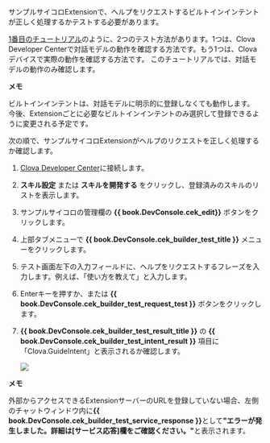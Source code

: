 ﻿サンプルサイコロExtensionで、ヘルプをリクエストするビルトインインテントが正しく処理するかテストする必要があります。

[1番目のチュートリアル](/Develop/Tutorials/Build_Simple_Extension.md)のように、2つのテスト方法があります。1つは、Clova Developer Centerで対話モデルの動作を確認する方法です。もう1つは、Clovaデバイスで実際の動作を確認する方法です。
このチュートリアルでは、対話モデルの動作のみ確認します。

<div class="note">
  <p><strong>メモ</strong></p>
  <p>ビルトインインテントは、対話モデルに明示的に登録しなくても動作します。
  今後、Extensionごとに必要なビルトインインテントのみ選択して登録できるように変更される予定です。</p>
</div>

次の順で、サンプルサイコロExtensionがヘルプのリクエストを正しく処理するか確認します。
1. <a href="{{ book.DeveloperConsoleURL }}" target="_blank">Clova Developer Center</a>に接続します。
2. **スキル設定** または **スキルを開発する** をクリックし、登録済みのスキルのリストを表示します。
3. サンプルサイコロの管理欄の **{{ book.DevConsole.cek_edit}}** ボタンをクリックします。
4. 上部タブメニューで **{{ book.DevConsole.cek_builder_test_title }}** メニューをクリックします。
5. テスト画面左下の入力フィールドに、ヘルプをリクエストするフレーズを入力します。例えば、「使い方を教えて」と入力します。
6. Enterキーを押すか、または **{{ book.DevConsole.cek_builder_test_request_test }}** ボタンをクリックします。
7. **{{ book.DevConsole.cek_builder_test_result_title }}** の **{{ book.DevConsole.cek_builder_test_intent_result }}** 項目に「Clova.GuideIntent」と表示されるか確認します。

	<img src="/Develop/Assets/Images/CEK_Tutorial_Builtin_Intent_Test.png" style="max-width:800px;"/>

  <div class="note">
    <p><strong>メモ</strong></p>
    <p>外部からアクセスできるExtensionサーバーのURLを登録していない場合、左側のチャットウィンドウ内に<strong>{{ book.DevConsole.cek_builder_test_service_response }}</strong>として<strong>"エラーが発生しました。詳細は[サービス応答]欄をご確認ください。"</strong>と表示されます。</p>
	</div>
